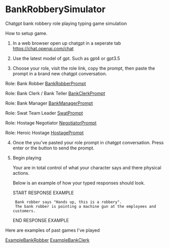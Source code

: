 # BankRobberySimulator
Chatgpt bank robbery role playing typing game simulation

How to setup game.

1) In a web browser open up chatgpt in a seperate tab https://chat.openai.com/chat

2) Use the latest model of gpt. Such as gpt4 or gpt3.5

3) Choose your role, visit the role link, copy the prompt, then paste the prompt in a brand new chatgpt conversation.
    
  Role: Bank Robber [BankRobberPrompt](https://github.com/Neur0plasticity/BankRobberySimulator/blob/main/prompt.role.bankrobber.txt)  
    
  Role: Bank Clerk / Bank Teller [BankClerkPrompt](https://github.com/Neur0plasticity/BankRobberySimulator/blob/main/prompt.role.bankclerk.txt)
       
  Role: Bank Manager [BankManagerPrompt](https://github.com/Neur0plasticity/BankRobberySimulator/blob/main/prompt.role.bankmanager.txt)     
       
  Role: Swat Team Leader [SwatPrompt](https://github.com/Neur0plasticity/BankRobberySimulator/blob/main/prompt.role.swat.txt)
  
  Role: Hostage Negotiator [NegotiatorPrompt](https://github.com/Neur0plasticity/BankRobberySimulator/blob/main/prompt.role.negotiator.txt)
  
  Role: Heroic Hostage [HostagePrompt](https://github.com/Neur0plasticity/BankRobberySimulator/blob/main/prompt.role.hostage.txt)
      
      
4) Once the you've pasted your role prompt in chatgpt conversation. Press enter or the button to send the prompt.

5) Begin playing

    Your are in total control of what your character says and there physical actions.
    
    Below is an example of how your typed responses should look.
    
    
    START RESPONSE EXAMPLE
    
        Bank robber says "Hands up, this is a robbery".
        The bank robber is pointing a machine gun at the employees and customers.
    
    END RESPONSE EXAMPLE
    
    
    
Here are examples of past games I've played

[ExampleBankRobber](https://github.com/Neur0plasticity/BankRobberySimulator/blob/main/example.bankrobber.txt)
[ExampleBankClerk](https://github.com/Neur0plasticity/BankRobberySimulator/blob/main/example.clerk.txt)

